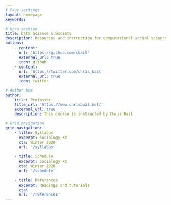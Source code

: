 ```yaml
---
# Page settings
layout: homepage
keywords:

# Hero section
title: Data Science & Society
description: Resources and instruction for computational social science.
buttons:
    - content: 
      url: 'https://github.com/cbail'
      external_url: true
      icon: github
    - content: 
      url: 'https://twitter.com/chris_bail'
      external_url: true
      icon: twitter

# Author box
author:
    title: Professor
    title_url: 'https://www.chrisbail.net/'
    external_url: true
    description: This course is instructed by Chris Bail.

# Grid navigation
grid_navigation:
    - title: Syllabus
      excerpt: Sociology XX
      cta: Winter 2020
      url: '/syllabus'
      
    - title: Schedule
      excerpt: Sociology XX
      cta: Winter 2020
      url: '/schedule'
      
    - title: References
      excerpt: Readings and tutorials
      cta: 
      url: '/references'
---
```

